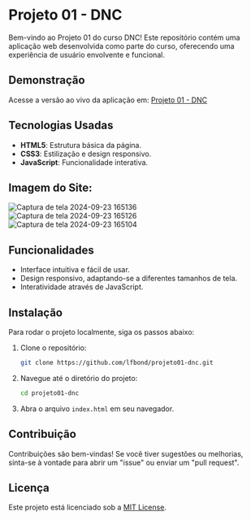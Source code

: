 # Projeto 01 - DNC

Bem-vindo ao Projeto 01 do curso DNC! Este repositório contém uma aplicação web desenvolvida como parte do curso, oferecendo uma experiência de usuário envolvente e funcional.

## Demonstração

Acesse a versão ao vivo da aplicação em: [Projeto 01 - DNC](https://lfbond.github.io/projeto01-dnc/)

## Tecnologias Usadas

- **HTML5**: Estrutura básica da página.
- **CSS3**: Estilização e design responsivo.
- **JavaScript**: Funcionalidade interativa.

## Imagem do Site:

![Captura de tela 2024-09-23 165136](https://github.com/user-attachments/assets/945e3a2b-734d-480f-9683-cf7ab7d8073e)
![Captura de tela 2024-09-23 165126](https://github.com/user-attachments/assets/57073670-dd74-469d-a032-f04a019eaca7)
![Captura de tela 2024-09-23 165104](https://github.com/user-attachments/assets/5d1250a8-55de-4089-afbb-f20f2b8c17d4)

## Funcionalidades

- Interface intuitiva e fácil de usar.
- Design responsivo, adaptando-se a diferentes tamanhos de tela.
- Interatividade através de JavaScript.

## Instalação

Para rodar o projeto localmente, siga os passos abaixo:

1. Clone o repositório:
   ```bash
   git clone https://github.com/lfbond/projeto01-dnc.git
   ```

2. Navegue até o diretório do projeto:
   ```bash
   cd projeto01-dnc
   ```

3. Abra o arquivo `index.html` em seu navegador.

## Contribuição

Contribuições são bem-vindas! Se você tiver sugestões ou melhorias, sinta-se à vontade para abrir um "issue" ou enviar um "pull request".

## Licença

Este projeto está licenciado sob a [MIT License](LICENSE).
